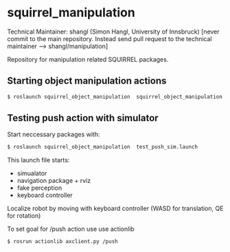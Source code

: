squirrel_manipulation
=====================

Technical Maintainer: shangl (Simon Hangl, University of Innsbruck)
[never commit to the main repository. Instead send pull request to the technical maintainer --> shangl/manipulation]

Repository for manipulation related SQUIRREL packages.

## Starting object manipulation actions

```bash 
$ roslaunch squirrel_object_manipulation  squirrel_object_manipulation.launch
``` 

## Testing push action with simulator

Start neccessary packages with: 

```bash 
$ roslaunch squirrel_object_manipulation  test_push_sim.launch 
``` 

This launch file starts: 
- simualator
- navigation package + rviz
- fake perception
- keyboard controller

Localize robot by moving with keyboard controller (WASD for translation, QE for rotation)

To set goal for /push action use use actionlib

```bash 
$ rosrun actionlib axclient.py /push
``` 

